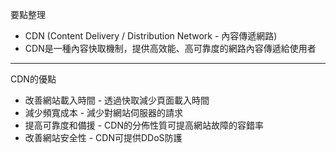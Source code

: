 要點整理
- CDN (Content Delivery / Distribution Network - 內容傳遞網路)
- CDN是一種內容快取機制，提供高效能、高可靠度的網路內容傳遞給使用者

---

CDN的優點
- 改善網站載入時間 - 透過快取減少頁面載入時間
- 減少頻寬成本 - 減少對網站伺服器的請求
- 提高可靠度和備援 - CDN的分佈性質可提高網站故障的容錯率
- 改善網站安全性 - CDN可提供DDoS防護